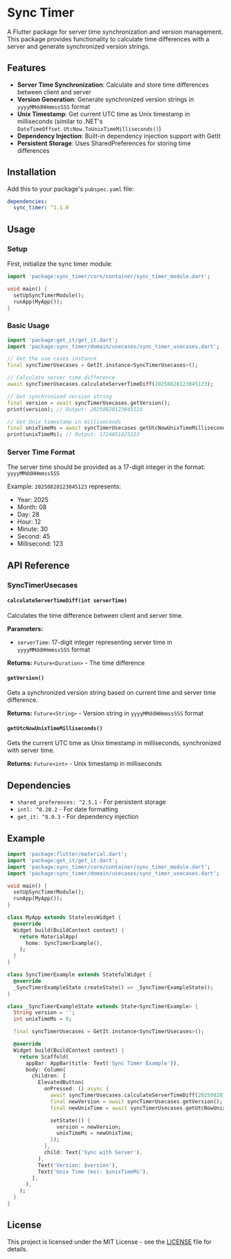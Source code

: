 # Sync Timer

A Flutter package for server time synchronization and version management. This package provides functionality to calculate time differences with a server and generate synchronized version strings.

## Features

- **Server Time Synchronization**: Calculate and store time differences between client and server
- **Version Generation**: Generate synchronized version strings in `yyyyMMddHHmmssSSS` format
- **Unix Timestamp**: Get current UTC time as Unix timestamp in milliseconds (similar to .NET's `DateTimeOffset.UtcNow.ToUnixTimeMilliseconds()`)
- **Dependency Injection**: Built-in dependency injection support with GetIt
- **Persistent Storage**: Uses SharedPreferences for storing time differences

## Installation

Add this to your package's `pubspec.yaml` file:

```yaml
dependencies:
  sync_timer: ^1.1.0
```

## Usage

### Setup

First, initialize the sync timer module:

```dart
import 'package:sync_timer/core/container/sync_timer_module.dart';

void main() {
  setUpSyncTimerModule();
  runApp(MyApp());
}
```

### Basic Usage

```dart
import 'package:get_it/get_it.dart';
import 'package:sync_timer/domain/usecases/sync_timer_usecases.dart';

// Get the use cases instance
final syncTimerUsecases = GetIt.instance<SyncTimerUsecases>();

// Calculate server time difference
await syncTimerUsecases.calculateServerTimeDiff(20250828123045123);

// Get synchronized version string
final version = await syncTimerUsecases.getVersion();
print(version); // Output: 20250828123045123

// Get Unix timestamp in milliseconds
final unixTimeMs = await syncTimerUsecases.getUtcNowUnixTimeMilliseconds();
print(unixTimeMs); // Output: 1724851825123
```

### Server Time Format

The server time should be provided as a 17-digit integer in the format: `yyyyMMddHHmmssSSS`

Example: `20250828123045123` represents:

- Year: 2025
- Month: 08
- Day: 28
- Hour: 12
- Minute: 30
- Second: 45
- Millisecond: 123

## API Reference

### SyncTimerUsecases

#### `calculateServerTimeDiff(int serverTime)`

Calculates the time difference between client and server time.

**Parameters:**

- `serverTime`: 17-digit integer representing server time in `yyyyMMddHHmmssSSS` format

**Returns:** `Future<Duration>` - The time difference

#### `getVersion()`

Gets a synchronized version string based on current time and server time difference.

**Returns:** `Future<String>` - Version string in `yyyyMMddHHmmssSSS` format

#### `getUtcNowUnixTimeMilliseconds()`

Gets the current UTC time as Unix timestamp in milliseconds, synchronized with server time.

**Returns:** `Future<int>` - Unix timestamp in milliseconds

## Dependencies

- `shared_preferences: ^2.5.1` - For persistent storage
- `intl: ^0.20.2` - For date formatting
- `get_it: ^8.0.3` - For dependency injection

## Example

```dart
import 'package:flutter/material.dart';
import 'package:get_it/get_it.dart';
import 'package:sync_timer/core/container/sync_timer_module.dart';
import 'package:sync_timer/domain/usecases/sync_timer_usecases.dart';

void main() {
  setUpSyncTimerModule();
  runApp(MyApp());
}

class MyApp extends StatelessWidget {
  @override
  Widget build(BuildContext context) {
    return MaterialApp(
      home: SyncTimerExample(),
    );
  }
}

class SyncTimerExample extends StatefulWidget {
  @override
  _SyncTimerExampleState createState() => _SyncTimerExampleState();
}

class _SyncTimerExampleState extends State<SyncTimerExample> {
  String version = '';
  int unixTimeMs = 0;

  final syncTimerUsecases = GetIt.instance<SyncTimerUsecases>();

  @override
  Widget build(BuildContext context) {
    return Scaffold(
      appBar: AppBar(title: Text('Sync Timer Example')),
      body: Column(
        children: [
          ElevatedButton(
            onPressed: () async {
              await syncTimerUsecases.calculateServerTimeDiff(20250828123045123);
              final newVersion = await syncTimerUsecases.getVersion();
              final newUnixTime = await syncTimerUsecases.getUtcNowUnixTimeMilliseconds();

              setState(() {
                version = newVersion;
                unixTimeMs = newUnixTime;
              });
            },
            child: Text('Sync with Server'),
          ),
          Text('Version: $version'),
          Text('Unix Time (ms): $unixTimeMs'),
        ],
      ),
    );
  }
}
```

## License

This project is licensed under the MIT License - see the [LICENSE](LICENSE) file for details.
